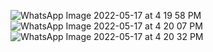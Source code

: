 ![WhatsApp Image 2022-05-17 at 4 19 58 PM](https://github.com/legend4140/homesecurityX/assets/81460736/a3227605-80e3-4fb3-bd13-f12c4c816dbf)
![WhatsApp Image 2022-05-17 at 4 20 07 PM](https://github.com/legend4140/homesecurityX/assets/81460736/0ea82865-8321-4366-8c53-c64f7a3ed268)
![WhatsApp Image 2022-05-17 at 4 20 32 PM](https://github.com/legend4140/homesecurityX/assets/81460736/f21aa691-80f2-4dcb-9fff-0effae334791)

